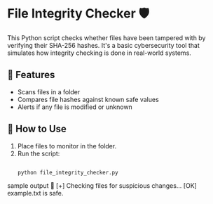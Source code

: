 # File Integrity Checker 🛡️

This Python script checks whether files have been tampered with by verifying their SHA-256 hashes. It's a basic cybersecurity tool that simulates how integrity checking is done in real-world systems.

## 🔧 Features
- Scans files in a folder
- Compares file hashes against known safe values
- Alerts if any file is modified or unknown

## 📁 How to Use

1. Place files to monitor in the folder.
2. Run the script:
   ```bash
   
   python file_integrity_checker.py
sample output 📎
[+] Checking files for suspicious changes...
[OK] example.txt is safe.
